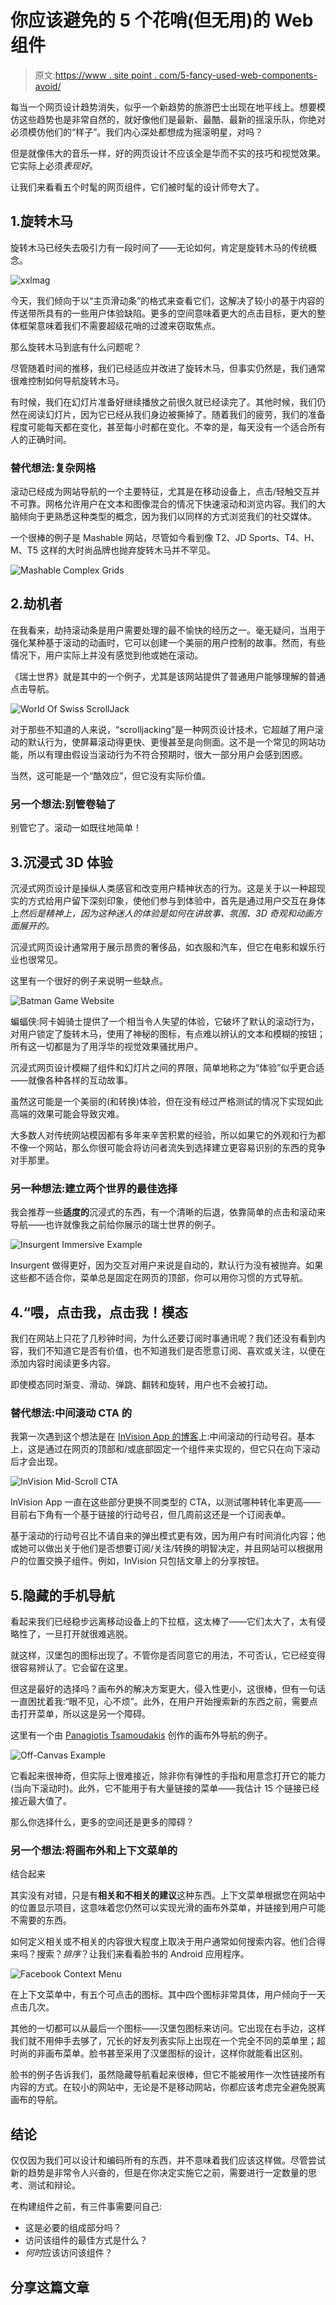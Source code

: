 # 你应该避免的 5 个花哨(但无用)的 Web 组件

> 原文:[https://www . site point . com/5-fancy-used-web-components-avoid/](https://www.sitepoint.com/5-fancy-useless-web-components-avoid/)

每当一个网页设计趋势消失，似乎一个新趋势的旅游巴士出现在地平线上。想要模仿这些趋势也是非常自然的，就好像他们是最新、最酷、最新的摇滚乐队，你绝对必须模仿他们的“样子”。我们内心深处都想成为摇滚明星，对吗？

但是就像伟大的音乐一样，好的网页设计不应该全是华而不实的技巧和视觉效果。它实际上必须*表现好*。

让我们来看看五个时髦的网页组件，它们被时髦的设计师夸大了。

## 1.旋转木马

旋转木马已经失去吸引力有一段时间了——无论如何，肯定是旋转木马的传统概念。

![xxlmag](../Images/56d723abc0194759b8c1d3483c9c832f.png)

今天，我们倾向于以“主页滑动条”的格式来查看它们，这解决了较小的基于内容的传送带所具有的一些用户体验缺陷。更多的空间意味着更大的点击目标，更大的整体框架意味着我们不需要超级花哨的过渡来窃取焦点。

那么旋转木马到底有什么问题呢？

尽管随着时间的推移，我们已经适应并改进了旋转木马，但事实仍然是，我们通常很难控制如何导航旋转木马。

有时候，我们在幻灯片准备好继续播放之前很久就已经读完了。其他时候，我们仍然在阅读幻灯片，因为它已经从我们身边被撕掉了。随着我们的疲劳，我们的准备程度可能每天都在变化，甚至每小时都在变化。不幸的是，每天没有一个适合所有人的正确时间。

### 替代想法:复杂网格

滚动已经成为网站导航的一个主要特征，尤其是在移动设备上，点击/轻触交互并不可靠。网格允许用户在文本和图像混合的情况下快速滚动和浏览内容。我们的大脑倾向于更熟悉这种类型的概念，因为我们以同样的方式浏览我们的社交媒体。

一个很棒的例子是 Mashable 网站，尽管如今看到像 T2、JD Sports、T4、H、M、T5 这样的大时尚品牌也抛弃旋转木马并不罕见。

![Mashable Complex Grids](../Images/101b8bb91dff4b76c7a754fb4ed84a7e.png)

## 2.劫机者

在我看来，劫持滚动条是用户需要处理的最不愉快的经历之一。毫无疑问，当用于强化某种基于滚动的动画时，它可以创建一个美丽的用户控制的故事。然而，有些情况下，用户实际上并没有感觉到他或她在滚动。

《瑞士世界》就是其中的一个例子，尤其是该网站提供了普通用户能够理解的普通点击导航。

![World Of Swiss ScrollJack](../Images/0622afb43f50720793d2596f6eceadc0.png)

对于那些不知道的人来说，“scrolljacking”是一种网页设计技术，它超越了用户滚动的默认行为，使屏幕滚动得更快、更慢甚至是向侧面。这不是一个常见的网站功能，所以有理由假设当滚动行为不符合预期时，很大一部分用户会感到困惑。

当然，这可能是一个“酷效应”，但它没有实际价值。

### 另一个想法:别管卷轴了

别管它了。滚动一如既往地简单！

## 3.沉浸式 3D 体验

沉浸式网页设计是操纵人类感官和改变用户精神状态的行为。这是关于以一种超现实的方式给用户留下深刻印象，使他们参与到体验中，首先是通过用户交互在身体上*然后是精神上，因为这种迷人的体验是如何在讲故事、氛围、3D 奇观和动画方面展开的。*

沉浸式网页设计通常用于展示昂贵的奢侈品，如衣服和汽车，但它在电影和娱乐行业也很常见。

这里有一个很好的例子来说明一些缺点。

![Batman Game Website](../Images/5cfd82f0867592f01addc7068bdbbe86.png)

蝙蝠侠:阿卡姆骑士提供了一个相当令人失望的体验，它破坏了默认的滚动行为，对用户锁定了旋转木马，使用了神秘的图标，有点难以辨认的文本和模糊的按钮；所有这一切都是为了用浮华的视觉效果骚扰用户。

沉浸式网页设计模糊了组件和幻灯片之间的界限，简单地称之为“体验”似乎更合适——就像各种各样的互动故事。

虽然这可能是一个美丽的(和转换)体验，但在没有经过严格测试的情况下实现如此高端的效果可能会导致灾难。

大多数人对传统网站模因都有多年来辛苦积累的经验，所以如果它的外观和行为都不像一个网站，那么你很可能会将访问者流失到选择建立更容易识别的东西的竞争对手那里。

### 另一种想法:建立两个世界的最佳选择

我会推荐一些**适度的**沉浸式的东西，有一个清晰的后退，依靠简单的点击和滚动来导航——也许就像我之前给你展示的瑞士世界的例子。

![Insurgent Immersive Example](../Images/2b778cb298db08ef95ea55aa3730c36d.png)

Insurgent 做得更好，因为交互对用户来说是自动的，默认行为没有被抛弃。如果这些都不适合你，菜单总是固定在网页的顶部，你可以用你习惯的方式导航。

## 4.“喂，点击我，点击我！模态

我们在网站上只花了几秒钟时间，为什么还要订阅时事通讯呢？我们还没有看到内容，我们不知道它是否有价值，也不知道我们是否愿意订阅、喜欢或关注，以便在添加内容时阅读更多内容。

即使模态同时渐变、滑动、弹跳、翻转和旋转，用户也不会被打动。

### 替代想法:中间滚动 CTA 的

我第一次遇到这个想法是在 [InVision App 的博客](http://blog.invisionapp.com/product-design-with-the-worlds-best-restaurants-in-mind/)上:中间滚动的行动号召。基本上，这是通过在网页的顶部和/或底部固定一个组件来实现的，但它只在向下滚动后才会出现。

![InVision Mid-Scroll CTA](../Images/e5fd7b430563032f010094d368c398b7.png)

InVision App 一直在这些部分更换不同类型的 CTA，以测试哪种转化率更高——目前右下角有一个基于链接的行动号召，但几周前这还是一个订阅表单。

基于滚动的行动号召比不请自来的弹出模式更有效，因为用户有时间消化内容；他或她可以做出关于他们是否想要订阅/关注/转换的明智决定，并且网站可以根据用户的位置交换子组件。例如，InVision 只包括文章上的分享按钮。

## 5.隐藏的手机导航

看起来我们已经稳步远离移动设备上的下拉框，这太棒了——它们太大了，太有侵略性了，一旦打开就很难逃脱。

就这样，汉堡包的图标出现了。不管你是否同意它的用法，不可否认，它已经变得很容易辨认了。它会留在这里。

但这是最好的选择吗？画布外的解决方案更大，侵入性更小，这很棒，但有一句话一直困扰着我:“眼不见，心不烦”。此外，在用户开始搜索新的东西之前，需要点击打开菜单，所以这是另一个障碍。

这里有一个由 [Panagiotis Tsamoudakis](https://dribbble.com/shots/1590867-Off-Canvas-Menu) 创作的画布外导航的例子。

![Off-Canvas Example](../Images/3113912271023e013507c7b53d210dae.png)

它看起来很神奇，但实际上很难接近，除非你有弹性的手指和用意念打开它的能力(当向下滚动时)。此外，它不能用于有大量链接的菜单——我估计 15 个链接已经接近最大值了。

那么你选择什么，更多的空间还是更多的障碍？

### 另一个想法:将画布外和上下文菜单的
结合起来

其实没有对错，只是有**相关和不相关的建议**这种东西。上下文菜单根据您在网站中的位置显示项目，这意味着您仍然可以实现光滑的画布外菜单，并链接到用户可能不需要的东西。

如何定义相关或不相关的内容很大程度上取决于用户通常如何搜索内容。他们合得来吗？搜索？*排序*？让我们来看看脸书的 Android 应用程序。

![Facebook Context Menu](../Images/471e6eae8df5e518d6e54a5ea08e1bb7.png)

在上下文菜单中，有五个可点击的图标。其中四个图标非常具体，用户倾向于一天点击几次。

其他的一切都可以从最后一个图标——汉堡包图标来访问。它出现在右手边，这样我们就不用伸手去够了，冗长的好友列表实际上出现在一个完全不同的菜单里；超时尚的非画布菜单。脸书甚至采用了汉堡图标的设计，这样你就能看出区别。

脸书的例子告诉我们，虽然隐藏导航看起来很棒，但它不能被用作一次性链接所有内容的方式。在较小的网站中，无论是不是移动网站，你都应该考虑完全避免脱离画布的导航。

## 结论

仅仅因为我们可以设计和编码所有的东西，并不意味着我们应该这样做。尽管尝试新的趋势是非常令人兴奋的，但是在你决定实施它之前，需要进行一定数量的思考、测试和辩论。

在构建组件之前，有三件事需要问自己:

*   这是必要的组成部分吗？
*   访问该组件的最佳方式是什么？
*   *何时*应该访问该组件？

## 分享这篇文章